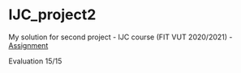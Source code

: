 # IJC_project2

My solution for second project - IJC course (FIT VUT 2020/2021) - [Assignment](assignment.html)

Evaluation 15/15